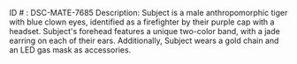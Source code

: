 ID # : DSC-MATE-7685
Description: Subject is a male anthropomorphic tiger with blue clown eyes, identified as a firefighter by their purple cap with a headset. Subject's forehead features a unique two-color band, with a jade earring on each of their ears. Additionally, Subject wears a gold chain and an LED gas mask as accessories.